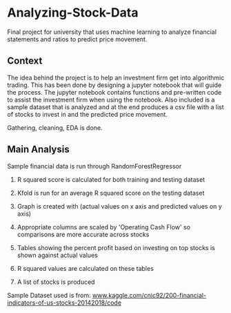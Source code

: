 # Analyzing-Stock-Data
Final project for university that uses machine learning to analyze financial statements and ratios to predict price movement. 

## Context 
The idea behind the project is to help an investment firm get into algorithmic trading. This has been done by designing a jupyter notebook that will guide the process. The jupyter notebook contains functions and pre-written code to assist the investment firm when using the notebook. Also included is a sample dataset that is analyzed and at the end produces a csv file with a list of stocks to invest in and the predicted price movement. 

Gathering, cleaning, EDA is done. 

## Main Analysis 
Sample financial data is run through RandomForestRegressor

1. R squared score is calculated for both training and testing dataset
2. Kfold is run for an average R squared score on the testing dataset
3. Graph is created with (actual values on x axis and predicted values on y axis) 

4. Appropriate columns are scaled by 'Operating Cash Flow' so comparisons are more accurate across stocks
5. Tables showing the percent profit based on investing on top stocks is shown against actual values
6. R squared values are calculated on these tables 

7. A list of stocks is produced 

Sample Dataset used is from: www.kaggle.com/cnic92/200-financial-indicators-of-us-stocks-20142018/code


 

